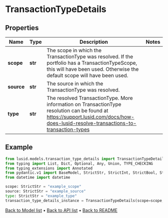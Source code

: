 # TransactionTypeDetails

## Properties
Name | Type | Description | Notes
------------ | ------------- | ------------- | -------------
**scope** | **str** | The scope in which the TransactionType was resolved. If the portfolio has a TransactionTypeScope, this will have been used. Otherwise the default scope will have been used. | 
**source** | **str** | The source in which the TransactionType was resolved. | 
**type** | **str** | The resolved TransactionType. More information on TransactionType resolution can be found at https://support.lusid.com/docs/how-does-lusid-resolve-transactions-to-transaction-types | 
## Example

```python
from lusid.models.transaction_type_details import TransactionTypeDetails
from typing import List, Dict, Optional, Any, Union, TYPE_CHECKING
from typing_extensions import Annotated
from pydantic.v1 import BaseModel, StrictStr, StrictInt, StrictBool, StrictFloat, StrictBytes, Field, validator, ValidationError, conlist, constr
from datetime import datetime

scope: StrictStr = "example_scope"
source: StrictStr = "example_source"
type: StrictStr = "example_type"
transaction_type_details_instance = TransactionTypeDetails(scope=scope, source=source, type=type)

```

[Back to Model list](../README.md#documentation-for-models) &#8226; [Back to API list](../README.md#documentation-for-api-endpoints) &#8226; [Back to README](../README.md)

